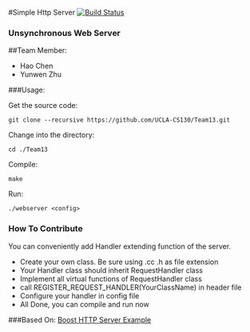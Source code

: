 #Simple Http Server
[![Build Status](https://travis-ci.org/UCLA-CS130/Team13.svg?branch=master)](https://travis-ci.org/UCLA-CS130/Team13)
### Unsynchronous Web Server
##Team Member:
* Hao Chen
* Yunwen Zhu

###Usage:

Get the source code:
```
git clone --recursive https://github.com/UCLA-CS130/Team13.git
```

Change into the directory:

```
cd ./Team13
```

Compile:

```
make
```

Run:

```
./webserver <config>
```
### How To Contribute
You can conveniently add Handler extending function of the server.  

* Create your own class. Be sure using .cc .h as file extension  
* Your Handler class should inherit RequestHandler class
* Implement all  virtual functions of RequestHandler class
* call REGISTER_REQUEST_HANDLER(YourClassName) in header file 
* Configure your handler in config file
* All Done, you can compile and run now

###Based On:
[Boost HTTP Server Example](http://www.boost.org/doc/libs/1_55_0/doc/html/boost_asio/examples/cpp11_examples.html)
